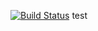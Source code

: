 [![Build Status](https://travis-ci.org/tak256real/toppers_ev3rt_et.svg?branch=master)](https://travis-ci.org/tak256real/toppers_ev3rt_et)
test